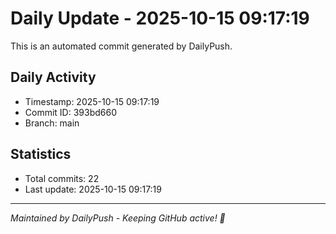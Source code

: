 # Daily Update - 2025-10-15 09:17:19

This is an automated commit generated by DailyPush.

## Daily Activity
- Timestamp: 2025-10-15 09:17:19
- Commit ID: 393bd660
- Branch: main

## Statistics
- Total commits: 22
- Last update: 2025-10-15 09:17:19

---
*Maintained by DailyPush - Keeping GitHub active! 🚀*
